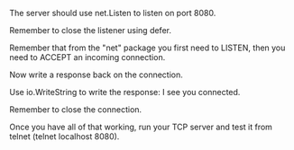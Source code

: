 The server should use net.Listen to listen on port 8080.

Remember to close the listener using defer.

Remember that from the "net" package you first need to LISTEN, then you need to ACCEPT an incoming connection.

Now write a response back on the connection.

Use io.WriteString to write the response: I see you connected.

Remember to close the connection.

Once you have all of that working, run your TCP server and test it from telnet (telnet localhost 8080).
